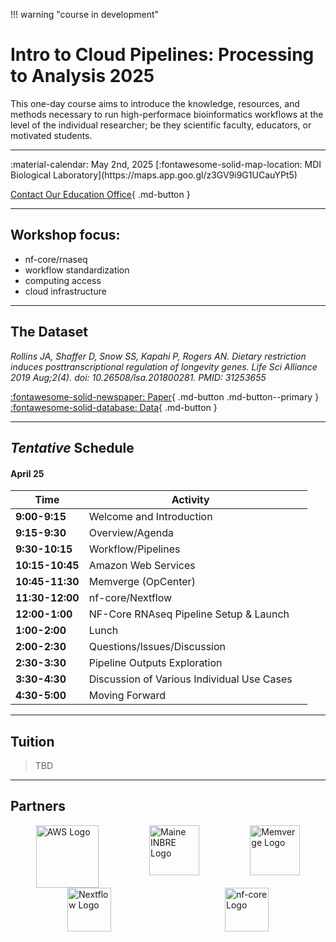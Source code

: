 !!! warning "course in development"

# Intro to Cloud Pipelines: Processing to Analysis 2025

This one-day course aims to introduce the knowledge, resources, and methods necessary to run high-performace bioinformatics workflows at the level of the individual researcher; be they scientific faculty, educators, or motivated students. 

---

<div class="grid cards" markdown>
 :material-calendar: May 2nd, 2025      
 [:fontawesome-solid-map-location: MDI Biological Laboratory](https://maps.app.goo.gl/z3GV9i9G1UCauYPt5)
</div>

<!-- Hidden
[Apply Now](https://labcentral.mdibl.org/programs/view/660){ .md-button .md-button--primary }
[Contact Our Education Office](https://mdibl.org/education/contact-education/){ .md-button }
-->

[Contact Our Education Office](https://mdibl.org/education/contact-education/){ .md-button }

---

## Workshop focus: 
- nf-core/rnaseq
- workflow standardization
- computing access
- cloud infrastructure

---

## The Dataset 

*Rollins JA, Shaffer D, Snow SS, Kapahi P, Rogers AN. Dietary restriction induces posttranscriptional regulation of longevity genes. Life Sci Alliance 2019 Aug;2(4). doi: 10.26508/lsa.201800281. PMID: 31253655*

[:fontawesome-solid-newspaper: Paper](supplementalFiles/jrollins2019_paper.pdf){ .md-button .md-button--primary } [:fontawesome-solid-database: Data](https://www.ncbi.nlm.nih.gov/geo/query/acc.cgi?acc=GSE119485){ .md-button  }

---
## *Tentative* Schedule 

#### **April 25**

| Time        | Activity                                                   |  |
|-------------|------------------------------------------------------------|--|
| **9:00-9:15** | Welcome and Introduction                                 |  |
| **9:15-9:30** | Overview/Agenda                                          |  |
| **9:30-10:15** | Workflow/Pipelines                                      |  |
| **10:15-10:45** | Amazon Web Services                                    |  |
| **10:45-11:30** | Memverge (OpCenter)                                    |  |
| **11:30-12:00** | nf-core/Nextflow                                       |  |
| **12:00-1:00** | NF-Core RNAseq Pipeline Setup & Launch                  |  |
| **1:00-2:00** | Lunch                                                    |  |
| **2:00-2:30** | Questions/Issues/Discussion                              |  |
| **2:30-3:30** | Pipeline Outputs Exploration                             |  |
| **3:30-4:30** | Discussion of Various Individual Use Cases               |  |
| **4:30-5:00** | Moving Forward                                           |  |

<!--
| Time | Activity | Presenter |
|------|-----------|-----------|
| **9:00-9:15 AM** | Welcome and Introduction | Joel |
| **9:15-9:30 AM** | Overview/Agenda | Joel |
| **9:30-10:15 AM** | Workflow/Pipelines | Heath |
| **10:15-10:45 AM** | Amazon Web Services | Ryan |
| **10:45-11:30 AM** | Memverge (OpCenter) | Sateesh? |
| **11:30 AM-12:00 PM** | NF-Core/Nextflow | Riley |
| **12:00-12:10 PM** | Experiment Overview | Heath |
| **12:10-1:00 PM** | NF-Core RNAseq Pipeline Setup & Launch | Ryan |
| **1:00-2:00 PM** | Lunch | - |
| **2:00-2:30 PM** | Questions/Issues/Discussion | Heath |
| **2:30-3:30 PM** | Pipeline Outputs Exploration | Heath |
| **3:30-4:30 PM** | Discussion of Various Individual Use Cases | TBD |
| **4:30-5:00 PM** | Resources for Further Interest/Deeper Detail (How we can help as INBRE hub) | TBD |
-->

---
## Tuition

> TBD

---

## Partners

<div style="display: flex; justify-content: space-around;">
  <img src="https://mdibl.org/wp-content/uploads/2024/02/2560px-Amazon_Web_Services_Logo.svg_.png" alt="AWS Logo" style="height: 100px" loading="lazy"/>
  <img src="https://mdibl.org/wp-content/uploads/2021/08/INBRE_logo.jpg" alt="Maine INBRE Logo" style="height: 80px" loading="lazy"/>
  <img src="https://mdibl.org/wp-content/uploads/2024/02/MemVerge-Logo-03052023.png" alt="Memverge Logo" style="height: 80px" loading="lazy"/>
</div>

<div style="display: flex; justify-content: space-around;">
  <img src="https://mdibl.org/wp-content/uploads/2024/02/nextflow-logo-bg-light.png" alt="Nextflow Logo" style="height: 70px" loading="lazy"/>
  <img src="https://mdibl.org/wp-content/uploads/2024/02/nf-core-logo.png" alt="nf-core Logo" style="height: 70px" loading="lazy"/>
</div>